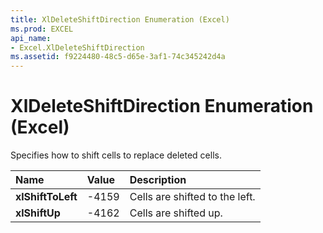 ```yaml
---
title: XlDeleteShiftDirection Enumeration (Excel)
ms.prod: EXCEL
api_name:
- Excel.XlDeleteShiftDirection
ms.assetid: f9224480-48c5-d65e-3af1-74c345242d4a
---
```



# XlDeleteShiftDirection Enumeration (Excel)

Specifies how to shift cells to replace deleted cells.



|**Name**|**Value**|**Description**|
|:-----|:-----|:-----|
| **xlShiftToLeft**|-4159|Cells are shifted to the left.|
| **xlShiftUp**|-4162|Cells are shifted up.|

